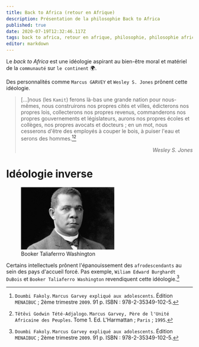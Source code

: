 ```yaml
---
title: Back to Africa (retour en Afrique)
description: Présentation de la philosophie Back to Africa
published: true
date: 2020-07-19T12:32:46.117Z
tags: back to africa, retour en afrique, philosophie, philosophie africaine, philosophie négro-africaine, philosophie kamit, philosophie kémit, philosophie kemit
editor: markdown
---
```


Le *back to Africa* est une idéologie aspirant au bien-être moral et matériel de la `communauté` sur `le continent` :earth_africa:.

Des personnalités comme `Marcus GARVEY` et `Wesley S. Jones` prônent cette idéologie.

> […]nous (les `Kamit`) ferons là-bas une grande nation pour nous-mêmes, nous construirons nos propres cités et villes, édicterons nos propres lois, collecterons nos propres revenus, commanderons nos propres gouvernements et législateurs, aurons nos propres écoles et collèges, nos propres avocats et docteurs ; en un mot, nous cesserons d'être des employés à couper le bois, à puiser l'eau et serons des hommes.[^1][^4]
> <p style="text-align: right;"><i>Wesley S. Jones</i></p>

# Idéologie inverse

<figure class="image image-style-align-right image_resized" style="width: 50%;"><img src="/images/personnalite/kemit/booker-t-washington/booker-taliaferro-washington_public-domain.jpg"> <figcaption>Booker Taliaferrro Washington</figcaption></figure>

Certains intellectuels prônent l'épanouissement des `afrodescendants` au sein des pays d'accueil forcé.
Pas exemple, `Wiliam Edward Burghardt DuBois` et `Booker Taliaferro Washington` revendiquent cette idéologie.[^1]

[^1]: `Doumbi Fakoly`. `Marcus Garvey expliqué aux adolescents`. Édition `MENAIBUC` ; 2ème trimestre `2009`. 91 p. ISBN : 978-2-35349-102-5.
[^4]: `Têtêvi Godwin Tété-Adjalogo`. `Marcus Garvey, Père de l'Unité Africaine des Peuples`. Tome 1. Ed. L'Harmattan ; `Paris` ; `1995`.